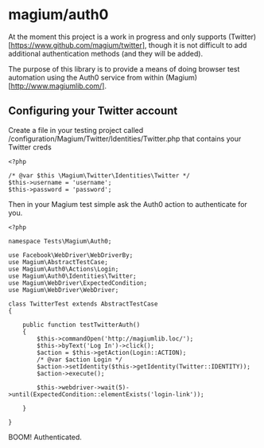 # magium/auth0

At the moment this project is a work in progress and only supports (Twitter)[https://www.github.com/magium/twitter], though it is not difficult to add additional authentication methods (and they will be added).

The purpose of this library is to provide a means of doing browser test automation using the Auth0 service from within (Magium)[http://www.magiumlib.com/].

## Configuring your Twitter account

Create a file in your testing project called /configuration/Magium/Twitter/Identities/Twitter.php that contains your Twitter creds

```
<?php

/* @var $this \Magium\Twitter\Identities\Twitter */
$this->username = 'username';
$this->password = 'password';
```

Then in your Magium test simple ask the Auth0 action to authenticate for you.

```
<?php

namespace Tests\Magium\Auth0;

use Facebook\WebDriver\WebDriverBy;
use Magium\AbstractTestCase;
use Magium\Auth0\Actions\Login;
use Magium\Auth0\Identities\Twitter;
use Magium\WebDriver\ExpectedCondition;
use Magium\WebDriver\WebDriver;

class TwitterTest extends AbstractTestCase
{

    public function testTwitterAuth()
    {
        $this->commandOpen('http://magiumlib.loc/');
        $this->byText('Log In')->click();
        $action = $this->getAction(Login::ACTION);
        /* @var $action Login */
        $action->setIdentity($this->getIdentity(Twitter::IDENTITY));
        $action->execute();

        $this->webdriver->wait(5)->until(ExpectedCondition::elementExists('login-link'));

    }

}
```

BOOM!  Authenticated.